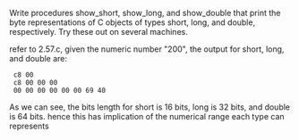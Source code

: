 Write procedures show_short, show_long, and show_double that print the byte
representations of C objects of types short, long, and double, respectively. Try
these out on several machines.

refer to 2.57.c, given the numeric number "200", the output for short, long, and double are:

```
 c8 00
 c8 00 00 00
 00 00 00 00 00 00 69 40
```

As we can see, the bits length for short is 16 bits, long is 32 bits, and double
is 64 bits. hence this has implication of the numerical range each type can represents